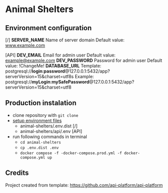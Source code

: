 # Animal Shelters
## <a name="env-config">Environment configuration</a>
[/]
**SERVER_NAME** 
Name of server domain 
Default value: www.example.com

[API]
**DEV_EMAIL** 
Email for admin user
Default value: example@example.com
**DEV_PASSWORD** 
Password for admin user
Default value: !ChangeMe!
**DATABASE_URL**
Template: postgresql://**login**:**password**@127.0.0.1:5432/app?serverVersion=15&charset=utf8s
Example: postgresql://**myLogin**:**mySafePassword**@127.0.0.1:5432/app?serverVersion=15&charset=utf8

## Production instalation
* clone repository with `git clone`
* [setup environment files](#env-config) 
	* animal-shelters/.env.dist [/]
	* animal-shelters/api/.env [API]
* run following commands in terminal
	* `cd animal-shelters`
	*  `cp .env.dist .env`  
	* `docker compose -f -docker-compose.prod.yml -f docker-compose.yml up` 

## Credits
 Project created from template: https://github.com/api-platform/api-platform

